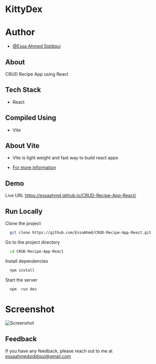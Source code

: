 # KittyDex


# Author

- [@Essa Ahmed Siddiqui](https://github.com/EssaAhmd/)

## About
CRUD Recipe App using React

## Tech Stack
- React

## Compiled Using
- Vite

## About Vite
- Vite is light weight and fast way to build react apps 

- [For more information](https://github.com/vitejs/vite)


## Demo

Live URL
https://essaahmd.github.io/CRUD-Recipe-App-React/


## Run Locally

Clone the project

```bash
  git clone https://github.com/EssaAhmd/CRUD-Recipe-App-React.git
```

Go to the project directory

```bash
  cd CRUD-Recipe-App-React
```

Install dependencies

```bash
  npm install
```

Start the server

```bash
  npm  run dev
```


# Screenshot
![Screenshot](https://user-images.githubusercontent.com/100959596/203379773-09a67aaa-c463-41e7-ae15-5c7e4a4b0c82.png)







## Feedback

If you have any feedback, please reach out to me at essaahmedsiddiqui@gmail.com
